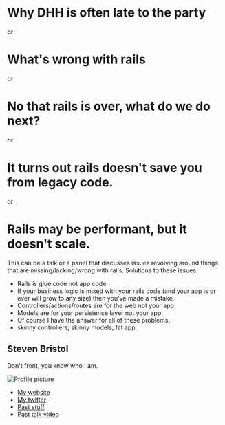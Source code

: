 # Why DHH is often late to the party
or
# What's wrong with rails
or 
# No that rails is over, what do we do next?
or
# It turns out rails doesn't save you from legacy code.
or
# Rails may be performant, but it doesn't scale.



This can be a talk or a panel that discusses issues revolving around things that are missing/lacking/wrong with rails. Solutions to these issues. 

* Rails is glue code not app code.
* If your business logic is mixed with your rails code (and your app is or ever will grow to any size) then you've made a mistake.
* Controllers/actions/routes are for the web not your app.
* Models are for your persistence layer not your app.
* Of course I have the answer for all of these problems.
* skinny controllers, skinny models, fat app.


## Steven Bristol

Don't front, you know who I am.

![Profile picture](https://github.com/stevenbristol/call-for-proposals/raw/master/steven_bristol-why_dhh_is_often_late_to_the_party/profile_picture.JPG)


- [My website](http://lesseverything.com)
- [My twitter](https://twitter.com/#!/stevenbristol)
- [Past stuff](https://www.google.com/#hl=en&newwindow=1&safe=off&output=search&sclient=psy-ab&q=steven+bristol&oq=steven+bristol&aq=f&aqi=c-pQ1g2g-v1&gs_sm=3&gs_upl=691l3133l0l3350l14l14l0l0l0l0l202l1870l4.9.1l14l0&gs_l=hp.3..44i39i27j0l2j0i15.691l3133l0l3350l14l14l0l0l0l0l202l1870l4j9j1l14l0&pbx=1&pws=0&bav=on.2,or.r_gc.r_pw.r_cp.r_qf.,cf.osb&fp=d1904d70597b4d3c&biw=1080&bih=696)
- [Past talk video](https://www.google.com/#hl=en&newwindow=1&safe=off&pws=0&tbm=vid&sclient=psy-ab&q=steven+bristol&oq=steven+bristol&aq=f&aqi=&aql=&gs_sm=3&gs_upl=2318l2318l5l2821l1l1l0l0l0l0l93l93l1l1l0&gs_l=serp.3...2318l2318l5l2821l1l1l0l0l0l0l93l93l1l1l0&pbx=1&bav=on.2,or.r_gc.r_pw.r_cp.r_qf.,cf.osb&fp=7f4666bd0f6cfd20&biw=1080&bih=696)

